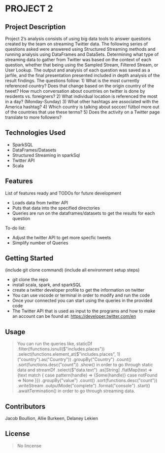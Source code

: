 # PROJECT 2

## Project Description

Project 2’s analysis consists of using big data tools to answer questions created by the team on streaming Twitter data. The following series of questions asked were answered using Structured Streaming methods and running analysis using DataFrames and DataSets. Determining what type of streaming data to gather from Twitter was based on the context of each question, whether that being using the Sampled Stream, Filtered Stream, or User Lookup. The output and analysis of each question was saved as a jarfile, and the final presentation presented included in depth analysis of the result findings. The questions follow: 1) What is the most currently referenced country?  Does that change based on the origin country of the tweet?  How much conversation about countries on twitter is done by residents vs. foreigners? 2) What individual location is referenced the most in a day? (Monday-Sunday) 3) What other hashtags are associated with the America hashtag? 4) Which country is talking about soccer/ fútbol more out of the countries that use these terms? 5) Does the activity on a Twitter page translate to more followers?

## Technologies Used

* SparkSQL 
* DataFrames/Datasets
* Structured Streaming in sparkSql
* Twitter API
* Scala

## Features

List of features ready and TODOs for future development
* Loads data from twitter API
* Puts that data into the specified directories
* Queries are run on the dataframes/datasets to get the results for each question

To-do list:
* Adjust the twitter API to get more specfic tweets
* Simplify number of Queries

## Getting Started
   
(include git clone command)
(include all environment setup steps)
* git clone the repo
* install scala, spark, and sparkSQL
* create a twitter developer profile to get the information on twitter
* You can use vscode or terminal in order to modify and run the code
* Once your connected you can start using the queries in the provided code
* The Twitter API that is used as input to the programs and how to make an account can be found at: https://developer.twitter.com/en

## Usage

> You can run the queries like, 
>       staticDf
          .filter(!functions.isnull($"includes.places"))
          .select(functions.element_at($"includes.places", 1)("country").as("Country"))
          .groupBy("Country")
          .count()
          .sort(functions.desc("count"))
          .show()
   in order to go through static data and
>  streamDf
          .select($"data.text")
          .as[String]
          .flatMap(text => {text match {
              case pattern(handle) => {Some(handle)}
              case notFound => None
          }})
          .groupBy("value")
          .count()
          .sort(functions.desc("count"))
          .writeStream
          .outputMode("complete")
          .format("console")
          .start()
          .awaitTermination()
   in order to go through streaming data.

## Contributors
Jacob Boullion, Allie Burkeen, Delaney Lekien
## License
> No lincense

